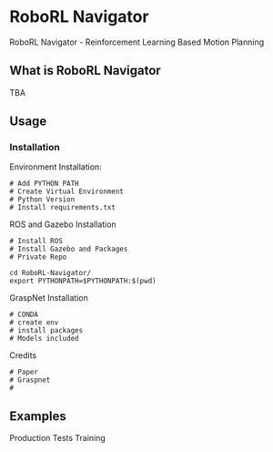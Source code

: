 # RoboRL Navigator
RoboRL Navigator - Reinforcement Learning Based Motion Planning

## What is RoboRL Navigator

TBA

## Usage

### Installation

Environment Installation:
```shell
# Add PYTHON PATH
# Create Virtual Environment
# Python Version
# Install requirements.txt 
```

ROS and Gazebo Installation
```shell
# Install ROS
# Install Gazebo and Packages
# Private Repo

cd RoboRL-Navigator/
export PYTHONPATH=$PYTHONPATH:$(pwd)
```

GraspNet Installation
```shell
# CONDA
# create env
# install packages
# Models included
```

Credits
```shell
# Paper
# Graspnet
# 
```

## Examples

Production
Tests
Training
